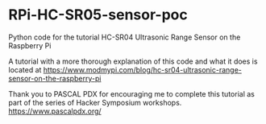 # RPi-HC-SR05-sensor-poc
Python code for the tutorial HC-SR04 Ultrasonic Range Sensor on the Raspberry Pi

A tutorial with a more thorough explanation of this code and what it does is located at https://www.modmypi.com/blog/hc-sr04-ultrasonic-range-sensor-on-the-raspberry-pi

Thank you to PASCAL PDX for encouraging me to complete this tutorial as part of the series of Hacker Symposium workshops.
https://www.pascalpdx.org/
